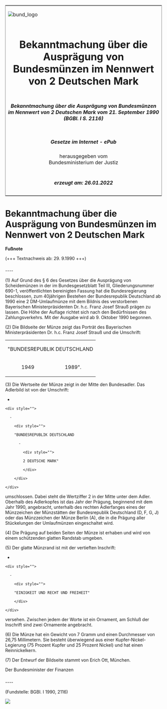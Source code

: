 <span id="DECKBLATT.html"></span>

<table border="0" frame="border" width="100%">

<tr valign="top">

<td align="left">

![bund\_logo](BfJ_2021_Web_de_de.gif)

</td>

<td align="right">

 

</td>

</tr>

<tr align="center" valign="middle">

<td colspan="2">

# Bekanntmachung über die Ausprägung von Bundesmünzen im Nennwert von 2 Deutschen Mark

</td>

</tr>

<tr align="center" valign="middle">

<td colspan="2">

##### Bekanntmachung über die Ausprägung von Bundesmünzen im Nennwert von 2 Deutschen Mark vom 21. September 1990 (BGBl. I S. 2116)

</td>

</tr>

<tr align="center" valign="middle">

<td colspan="2">

  
  

##### Gesetze im Internet - ePub  
  
herausgegeben vom  
Bundesministerium der Justiz

</td>

</tr>

<tr align="center" valign="bottom">

<td colspan="2">

  
  

##### erzeugt am: 26.01.2022

</td>

</tr>

</table>

<span id="BJNR021160990.html"></span>

# Bekanntmachung über die Ausprägung von Bundesmünzen im Nennwert von 2 Deutschen Mark

<div>

  
**Fußnote**

<div class="jnhtml">

<div>

<div class="jurAbsatz">

(+++ Textnachweis ab: 29. 9.1990 +++)

</div>

</div>

</div>

</div>

<span id="BJNR021160990BJNE000100308.html"></span>

###   
\----

<div>

<div class="jnhtml">

<div>

<div class="jurAbsatz">

(1) Auf Grund des § 6 des Gesetzes über die Ausprägung von Scheidemünzen
in der im Bundesgesetzblatt Teil III, Gliederungsnummer 690-1,
veröffentlichten bereinigten Fassung hat die Bundesregierung
beschlossen, zum 40jährigen Bestehen der Bundesrepublik Deutschland ab
1990 eine 2 DM-Umlaufmünze mit dem Bildnis des verstorbenen Bayerischen
Ministerpräsidenten Dr. h.c. Franz Josef Strauß prägen zu lassen. Die
Höhe der Auflage richtet sich nach den Bedürfnissen des
Zahlungsverkehrs. Mit der Ausgabe wird ab 9. Oktober 1990 begonnen.

</div>

<div class="jurAbsatz">

(2) Die Bildseite der Münze zeigt das Porträt des Bayerischen
Ministerpräsidenten Dr. h.c. Franz Josef Strauß und die Umschrift:  

<table style="border: none;">

<colgroup>

<col width="50%">

</col>

<col width="50%">

</col>

</colgroup>

<tbody>

<tr>

<td style colspan="2" align="center">

"BUNDESREPUBLIK DEUTSCHLAND

</div>

</div>

</div>

</div>

</td>

</tr>

<tr>

<td style align="center">

1949

</td>

<td style align="center">

1989".

</td>

</tr>

</tbody>

</table>

</div>

<div class="jurAbsatz">

(3) Die Wertseite der Münze zeigt in der Mitte den Bundesadler. Das
Adlerbild ist von der Umschrift:

  - 
    
    <div style="">
    
      - 
        
        <div style="">
        
        "BUNDESREPUBLIK DEUTSCHLAND
        
          - 
            
            <div style="">
            
            2 DEUTSCHE MARK"
            
            </div>
        
        </div>
    
    </div>

umschlossen. Dabei steht die Wertziffer 2 in der Mitte unter dem Adler.
Oberhalb des Adlerkopfes ist das Jahr der Prägung, beginnend mit dem
Jahr 1990, angebracht, unterhalb des rechten Adlerfanges eines der
Münzzeichen der Münzstätten der Bundesrepublik Deutschland (D, F, G, J)
oder das Münzzeichen der Münze Berlin (A), die in die Prägung aller
Stückelungen der Umlaufmünzen eingeschaltet wird.

</div>

<div class="jurAbsatz">

(4) Die Prägung auf beiden Seiten der Münze ist erhaben und wird von
einem schützenden glatten Randstab umgeben.

</div>

<div class="jurAbsatz">

(5) Der glatte Münzrand ist mit der vertieften Inschrift:

  - 
    
    <div style="">
    
      - 
        
        <div style="">
        
        "EINIGKEIT UND RECHT UND FREIHEIT"
        
        </div>
    
    </div>

versehen. Zwischen jedem der Worte ist ein Ornament, am Schluß der
Inschrift sind zwei Ornamente angebracht.

</div>

<div class="jurAbsatz">

(6) Die Münze hat ein Gewicht von 7 Gramm und einen Durchmesser von
26,75 Millimetern. Sie besteht überwiegend aus einer
Kupfer-Nickel-Legierung (75 Prozent Kupfer und 25 Prozent Nickel) und
hat einen Reinnickelkern.

</div>

<div class="jurAbsatz">

(7) Der Entwurf der Bildseite stammt von Erich Ott, München.  
  
<span class="SP">Der Bundesminister der Finanzen</span>

</div>

</div>

</div>

</div>

<span id="BJNR021160990BJNE000200308.html"></span>

###   
\----

<div>

<div class="jnhtml">

<div>

<div class="jurAbsatz">

<div class="kommentar_Fundstelle">

  
(Fundstelle: BGBl. I 1990, 2116)

</div>

  
  
![](bgbl1_1990_j2116_0010.jpeg)  
  

</div>

</div>

</div>

</div>

